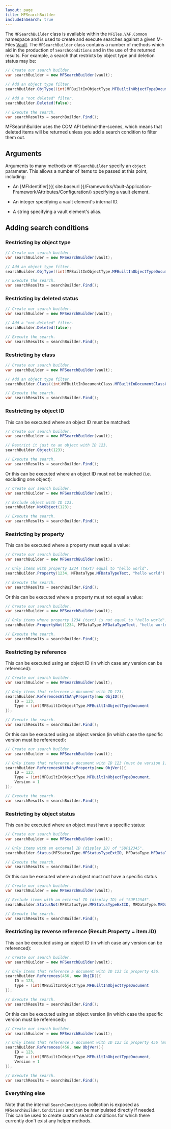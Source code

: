 ```yaml
---
layout: page
title: MFSearchBuilder
includeInSearch: true
---
```


The `MFSearchBuilder` class is available within the `MFiles.VAF.Common` namespace and is used to create and execute searches against a given M-Files [Vault](https://www.m-files.com/api/documentation/latest/index.html#MFilesAPI~Vault.html).  The `MFSearchBuilder` class contains a number of methods which aid in the production of `SearchConditions` and in the use of the returned results.  For example, a search that restricts by object type and deletion status may be:

```csharp
// Create our search builder.
var searchBuilder = new MFSearchBuilder(vault);

// Add an object type filter.
searchBuilder.ObjType((int)MFBuiltInObjectType.MFBuiltInObjectTypeDocument);

// Add a "not deleted" filter.
searchBuilder.Deleted(false);

// Execute the search.
var searchResults = searchBuilder.Find();
```

<p class="note">MFSearchBuilder uses the COM API behind-the-scenes, which means that deleted items will be returned unless you add a search condition to filter them out.</p>

## Arguments

Arguments to many methods on `MFSearchBuilder` specify an `object` parameter.  This allows a number of items to be passed at this point, including:

* An [MFIdentifier]({{ site.baseurl }}/Frameworks/Vault-Application-Framework/Attributes/Configuration/) specifying a vault element.

* An integer specifying a vault element's internal ID.

* A string specifying a vault element's alias.

## Adding search conditions

### Restricting by object type

```csharp
// Create our search builder.
var searchBuilder = new MFSearchBuilder(vault);

// Add an object type filter.
searchBuilder.ObjType((int)MFBuiltInObjectType.MFBuiltInObjectTypeDocument);

// Execute the search.
var searchResults = searchBuilder.Find();
```

### Restricting by deleted status

```csharp
// Create our search builder.
var searchBuilder = new MFSearchBuilder(vault);

// Add a "not-deleted" filter.
searchBuilder.Deleted(false);

// Execute the search.
var searchResults = searchBuilder.Find();
```

### Restricting by class

```csharp
// Create our search builder.
var searchBuilder = new MFSearchBuilder(vault);

// Add an object type filter.
searchBuilder.Class((int)MFBuiltInDocumentClass.MFBuiltInDocumentClassUnclassifiedDocument);

// Execute the search.
var searchResults = searchBuilder.Find();
```

### Restricting by object ID

This can be executed where an object ID must be matched:

```csharp
// Create our search builder.
var searchBuilder = new MFSearchBuilder(vault);

// Restrict it just to an object with ID 123.
searchBuilder.Object(123);

// Execute the search.
var searchResults = searchBuilder.Find();
```

Or this can be executed where an object ID must not be matched (i.e. excluding one object):

```csharp
// Create our search builder.
var searchBuilder = new MFSearchBuilder(vault);

// Exclude object with ID 123.
searchBuilder.NotObject(123);

// Execute the search.
var searchResults = searchBuilder.Find();
```

### Restricting by property

This can be executed where a property must equal a value:

```csharp
// Create our search builder.
var searchBuilder = new MFSearchBuilder(vault);

// Only items with property 1234 (text) equal to "hello world".
searchBuilder.Property(1234, MFDataType.MFDataTypeText, "hello world")

// Execute the search.
var searchResults = searchBuilder.Find();
```

Or this can be executed where a property must not equal a value:

```csharp
// Create our search builder.
var searchBuilder = new MFSearchBuilder(vault);

// Only items where property 1234 (text) is not equal to "hello world".
searchBuilder.PropertyNot(1234, MFDataType.MFDataTypeText, "hello world")

// Execute the search.
var searchResults = searchBuilder.Find();
```

### Restricting by reference

This can be executed using an object ID (in which case any version can be referenced):

```csharp
// Create our search builder.
var searchBuilder = new MFSearchBuilder(vault);

// Only items that reference a document with ID 123.
searchBuilder.ReferencesWithAnyProperty(new ObjID(){
    ID = 123,
    Type = (int)MFBuiltInObjectType.MFBuiltInObjectTypeDocument
});

// Execute the search.
var searchResults = searchBuilder.Find();
```

Or this can be executed using an object version (in which case the specific version must be referenced):

```csharp
// Create our search builder.
var searchBuilder = new MFSearchBuilder(vault);

// Only items that reference a document with ID 123 (must be version 1).
searchBuilder.ReferencesWithAnyProperty(new ObjVer(){
    ID = 123,
    Type = (int)MFBuiltInObjectType.MFBuiltInObjectTypeDocument,
    Version = 1
});

// Execute the search.
var searchResults = searchBuilder.Find();
```

### Restricting by object status

This can be executed where an object must have a specific status:

```csharp
// Create our search builder.
var searchBuilder = new MFSearchBuilder(vault);

// Only items with an external ID (display ID) of "SUP12345".
searchBuilder.Status(MFStatusType.MFStatusTypeExtID, MFDataType.MFDataTypeText, "SUP12345")

// Execute the search.
var searchResults = searchBuilder.Find();
```

Or this can be executed where an object must not have a specific status

```csharp
// Create our search builder.
var searchBuilder = new MFSearchBuilder(vault);

// Exclude items with an external ID (display ID) of "SUP12345".
searchBuilder.StatusNot(MFStatusType.MFStatusTypeExtID, MFDataType.MFDataTypeText, "SUP12345")

// Execute the search.
var searchResults = searchBuilder.Find();
```

### Restricting by reverse reference (Result.Property = item.ID)

This can be executed using an object ID (in which case any version can be referenced):

```csharp
// Create our search builder.
var searchBuilder = new MFSearchBuilder(vault);

// Only items that reference a document with ID 123 in property 456.
searchBuilder.References(456, new ObjID(){
    ID = 123,
    Type = (int)MFBuiltInObjectType.MFBuiltInObjectTypeDocument
});

// Execute the search.
var searchResults = searchBuilder.Find();
```

Or this can be executed using an object version (in which case the specific version must be referenced):

```csharp
// Create our search builder.
var searchBuilder = new MFSearchBuilder(vault);

// Only items that reference a document with ID 123 in property 456 (must be version 1).
searchBuilder.References(456, new ObjVer(){
    ID = 123,
    Type = (int)MFBuiltInObjectType.MFBuiltInObjectTypeDocument,
    Version = 1
});

// Execute the search.
var searchResults = searchBuilder.Find();
```

### Everything else

Note that the internal `SearchConditions` collection is exposed as `MFSearchBuilder.Conditions` and can be manipulated directly if needed.  This can be used to create custom search conditions for which there currently don't exist any helper methods.